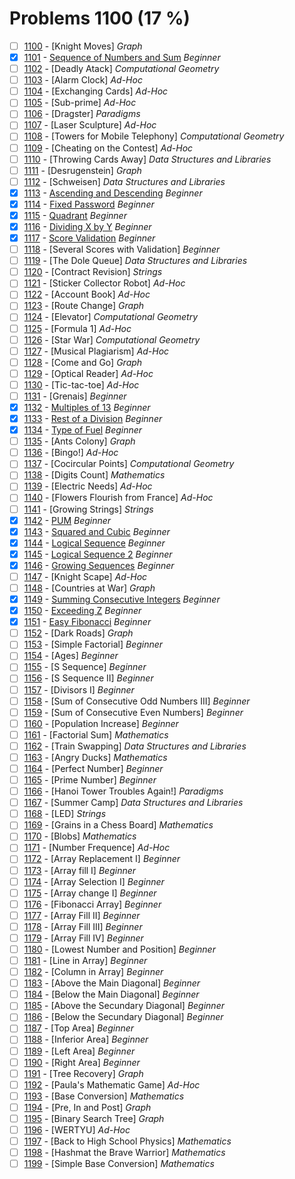 # Problems 1100 (17 %)


- [ ] [1100](https://www.beecrowd.com.br/judge/en/problems/view/1100) - [Knight Moves] *Graph*
- [x] [1101](https://www.beecrowd.com.br/judge/en/problems/view/1101) - [Sequence of Numbers and Sum](https://github.com/Luc4sguilherme/beecrowd/blob/master/problems/[1100-1199]/1101/code.js) *Beginner*
- [ ] [1102](https://www.beecrowd.com.br/judge/en/problems/view/1102) - [Deadly Atack] *Computational Geometry*
- [ ] [1103](https://www.beecrowd.com.br/judge/en/problems/view/1103) - [Alarm Clock] *Ad-Hoc*
- [ ] [1104](https://www.beecrowd.com.br/judge/en/problems/view/1104) - [Exchanging Cards] *Ad-Hoc*
- [ ] [1105](https://www.beecrowd.com.br/judge/en/problems/view/1105) - [Sub-prime] *Ad-Hoc*
- [ ] [1106](https://www.beecrowd.com.br/judge/en/problems/view/1106) - [Dragster] *Paradigms*
- [ ] [1107](https://www.beecrowd.com.br/judge/en/problems/view/1107) - [Laser Sculpture] *Ad-Hoc*
- [ ] [1108](https://www.beecrowd.com.br/judge/en/problems/view/1108) - [Towers for Mobile Telephony] *Computational Geometry*
- [ ] [1109](https://www.beecrowd.com.br/judge/en/problems/view/1109) - [Cheating on the Contest] *Ad-Hoc*
- [ ] [1110](https://www.beecrowd.com.br/judge/en/problems/view/1110) - [Throwing Cards Away] *Data Structures and Libraries*
- [ ] [1111](https://www.beecrowd.com.br/judge/en/problems/view/1111) - [Desrugenstein] *Graph*
- [ ] [1112](https://www.beecrowd.com.br/judge/en/problems/view/1112) - [Schweisen] *Data Structures and Libraries*
- [x] [1113](https://www.beecrowd.com.br/judge/en/problems/view/1113) - [Ascending and Descending](https://github.com/Luc4sguilherme/beecrowd/blob/master/problems/[1100-1199]/1113/code.js) *Beginner*
- [x] [1114](https://www.beecrowd.com.br/judge/en/problems/view/1114) - [Fixed Password](https://github.com/Luc4sguilherme/beecrowd/blob/master/problems/[1100-1199]/1114/code.js) *Beginner*
- [x] [1115](https://www.beecrowd.com.br/judge/en/problems/view/1115) - [Quadrant](https://github.com/Luc4sguilherme/beecrowd/blob/master/problems/[1100-1199]/1115/code.js) *Beginner*
- [x] [1116](https://www.beecrowd.com.br/judge/en/problems/view/1116) - [Dividing X by Y](https://github.com/Luc4sguilherme/beecrowd/blob/master/problems/[1100-1199]/1116/code.js) *Beginner*
- [x] [1117](https://www.beecrowd.com.br/judge/en/problems/view/1117) - [Score Validation](https://github.com/Luc4sguilherme/beecrowd/blob/master/problems/[1100-1199]/1117/code.js) *Beginner*
- [ ] [1118](https://www.beecrowd.com.br/judge/en/problems/view/1118) - [Several Scores with Validation] *Beginner*
- [ ] [1119](https://www.beecrowd.com.br/judge/en/problems/view/1119) - [The Dole Queue] *Data Structures and Libraries*
- [ ] [1120](https://www.beecrowd.com.br/judge/en/problems/view/1120) - [Contract Revision] *Strings*
- [ ] [1121](https://www.beecrowd.com.br/judge/en/problems/view/1121) - [Sticker Collector Robot] *Ad-Hoc*
- [ ] [1122](https://www.beecrowd.com.br/judge/en/problems/view/1122) - [Account Book] *Ad-Hoc*
- [ ] [1123](https://www.beecrowd.com.br/judge/en/problems/view/1123) - [Route Change] *Graph*
- [ ] [1124](https://www.beecrowd.com.br/judge/en/problems/view/1124) - [Elevator] *Computational Geometry*
- [ ] [1125](https://www.beecrowd.com.br/judge/en/problems/view/1125) - [Formula 1] *Ad-Hoc*
- [ ] [1126](https://www.beecrowd.com.br/judge/en/problems/view/1126) - [Star War] *Computational Geometry*
- [ ] [1127](https://www.beecrowd.com.br/judge/en/problems/view/1127) - [Musical Plagiarism] *Ad-Hoc*
- [ ] [1128](https://www.beecrowd.com.br/judge/en/problems/view/1128) - [Come and Go] *Graph*
- [ ] [1129](https://www.beecrowd.com.br/judge/en/problems/view/1129) - [Optical Reader] *Ad-Hoc*
- [ ] [1130](https://www.beecrowd.com.br/judge/en/problems/view/1130) - [Tic-tac-toe] *Ad-Hoc*
- [ ] [1131](https://www.beecrowd.com.br/judge/en/problems/view/1131) - [Grenais] *Beginner*
- [x] [1132](https://www.beecrowd.com.br/judge/en/problems/view/1132) - [Multiples of 13](https://github.com/Luc4sguilherme/beecrowd/blob/master/problems/[1100-1199]/1132/code.js) *Beginner*
- [x] [1133](https://www.beecrowd.com.br/judge/en/problems/view/1133) - [Rest of a Division](https://github.com/Luc4sguilherme/beecrowd/blob/master/problems/[1100-1199]/1133/code.js) *Beginner*
- [x] [1134](https://www.beecrowd.com.br/judge/en/problems/view/1134) - [Type of Fuel](https://github.com/Luc4sguilherme/beecrowd/blob/master/problems/[1100-1199]/1134/code.js) *Beginner*
- [ ] [1135](https://www.beecrowd.com.br/judge/en/problems/view/1135) - [Ants Colony] *Graph*
- [ ] [1136](https://www.beecrowd.com.br/judge/en/problems/view/1136) - [Bingo!] *Ad-Hoc*
- [ ] [1137](https://www.beecrowd.com.br/judge/en/problems/view/1137) - [Cocircular Points] *Computational Geometry*
- [ ] [1138](https://www.beecrowd.com.br/judge/en/problems/view/1138) - [Digits Count] *Mathematics*
- [ ] [1139](https://www.beecrowd.com.br/judge/en/problems/view/1139) - [Electric Needs] *Ad-Hoc*
- [ ] [1140](https://www.beecrowd.com.br/judge/en/problems/view/1140) - [Flowers Flourish from France] *Ad-Hoc*
- [ ] [1141](https://www.beecrowd.com.br/judge/en/problems/view/1141) - [Growing Strings] *Strings*
- [x] [1142](https://www.beecrowd.com.br/judge/en/problems/view/1142) - [PUM](https://github.com/Luc4sguilherme/beecrowd/blob/master/problems/[1100-1199]/1142/code.js) *Beginner*
- [x] [1143](https://www.beecrowd.com.br/judge/en/problems/view/1143) - [Squared and Cubic](https://github.com/Luc4sguilherme/beecrowd/blob/master/problems/[1100-1199]/1143/code.js) *Beginner*
- [x] [1144](https://www.beecrowd.com.br/judge/en/problems/view/1144) - [Logical Sequence](https://github.com/Luc4sguilherme/beecrowd/blob/master/problems/[1100-1199]/1144/code.js) *Beginner*
- [x] [1145](https://www.beecrowd.com.br/judge/en/problems/view/1145) - [Logical Sequence 2](https://github.com/Luc4sguilherme/beecrowd/blob/master/problems/[1100-1199]/1145/code.js) *Beginner*
- [x] [1146](https://www.beecrowd.com.br/judge/en/problems/view/1146) - [Growing Sequences](https://github.com/Luc4sguilherme/beecrowd/blob/master/problems/[1100-1199]/1146/code.js) *Beginner*
- [ ] [1147](https://www.beecrowd.com.br/judge/en/problems/view/1147) - [Knight Scape] *Ad-Hoc*
- [ ] [1148](https://www.beecrowd.com.br/judge/en/problems/view/1148) - [Countries at War] *Graph*
- [x] [1149](https://www.beecrowd.com.br/judge/en/problems/view/1149) - [Summing Consecutive Integers](https://github.com/Luc4sguilherme/beecrowd/blob/master/problems/[1100-1199]/1149/code.js) *Beginner*
- [x] [1150](https://www.beecrowd.com.br/judge/en/problems/view/1150) - [Exceeding Z](https://github.com/Luc4sguilherme/beecrowd/blob/master/problems/[1100-1199]/1150/code.js) *Beginner*
- [x] [1151](https://www.beecrowd.com.br/judge/en/problems/view/1151) - [Easy Fibonacci](https://github.com/Luc4sguilherme/beecrowd/blob/master/problems/[1100-1199]/1151/code.js) *Beginner*
- [ ] [1152](https://www.beecrowd.com.br/judge/en/problems/view/1152) - [Dark Roads] *Graph*
- [ ] [1153](https://www.beecrowd.com.br/judge/en/problems/view/1153) - [Simple Factorial] *Beginner*
- [ ] [1154](https://www.beecrowd.com.br/judge/en/problems/view/1154) - [Ages] *Beginner*
- [ ] [1155](https://www.beecrowd.com.br/judge/en/problems/view/1155) - [S Sequence] *Beginner*
- [ ] [1156](https://www.beecrowd.com.br/judge/en/problems/view/1156) - [S Sequence II] *Beginner*
- [ ] [1157](https://www.beecrowd.com.br/judge/en/problems/view/1157) - [Divisors I] *Beginner*
- [ ] [1158](https://www.beecrowd.com.br/judge/en/problems/view/1158) - [Sum of Consecutive Odd Numbers III] *Beginner*
- [ ] [1159](https://www.beecrowd.com.br/judge/en/problems/view/1159) - [Sum of Consecutive Even Numbers] *Beginner*
- [ ] [1160](https://www.beecrowd.com.br/judge/en/problems/view/1160) - [Population Increase] *Beginner*
- [ ] [1161](https://www.beecrowd.com.br/judge/en/problems/view/1161) - [Factorial Sum] *Mathematics*
- [ ] [1162](https://www.beecrowd.com.br/judge/en/problems/view/1162) - [Train Swapping] *Data Structures and Libraries*
- [ ] [1163](https://www.beecrowd.com.br/judge/en/problems/view/1163) - [Angry Ducks] *Mathematics*
- [ ] [1164](https://www.beecrowd.com.br/judge/en/problems/view/1164) - [Perfect Number] *Beginner*
- [ ] [1165](https://www.beecrowd.com.br/judge/en/problems/view/1165) - [Prime Number] *Beginner*
- [ ] [1166](https://www.beecrowd.com.br/judge/en/problems/view/1166) - [Hanoi Tower Troubles Again!] *Paradigms*
- [ ] [1167](https://www.beecrowd.com.br/judge/en/problems/view/1167) - [Summer Camp] *Data Structures and Libraries*
- [ ] [1168](https://www.beecrowd.com.br/judge/en/problems/view/1168) - [LED] *Strings*
- [ ] [1169](https://www.beecrowd.com.br/judge/en/problems/view/1169) - [Grains in a Chess Board] *Mathematics*
- [ ] [1170](https://www.beecrowd.com.br/judge/en/problems/view/1170) - [Blobs] *Mathematics*
- [ ] [1171](https://www.beecrowd.com.br/judge/en/problems/view/1171) - [Number Frequence] *Ad-Hoc*
- [ ] [1172](https://www.beecrowd.com.br/judge/en/problems/view/1172) - [Array Replacement I] *Beginner*
- [ ] [1173](https://www.beecrowd.com.br/judge/en/problems/view/1173) - [Array fill I] *Beginner*
- [ ] [1174](https://www.beecrowd.com.br/judge/en/problems/view/1174) - [Array Selection I] *Beginner*
- [ ] [1175](https://www.beecrowd.com.br/judge/en/problems/view/1175) - [Array change I] *Beginner*
- [ ] [1176](https://www.beecrowd.com.br/judge/en/problems/view/1176) - [Fibonacci Array] *Beginner*
- [ ] [1177](https://www.beecrowd.com.br/judge/en/problems/view/1177) - [Array Fill II] *Beginner*
- [ ] [1178](https://www.beecrowd.com.br/judge/en/problems/view/1178) - [Array Fill III] *Beginner*
- [ ] [1179](https://www.beecrowd.com.br/judge/en/problems/view/1179) - [Array Fill IV] *Beginner*
- [ ] [1180](https://www.beecrowd.com.br/judge/en/problems/view/1180) - [Lowest Number and Position] *Beginner*
- [ ] [1181](https://www.beecrowd.com.br/judge/en/problems/view/1181) - [Line in Array] *Beginner*
- [ ] [1182](https://www.beecrowd.com.br/judge/en/problems/view/1182) - [Column in Array] *Beginner*
- [ ] [1183](https://www.beecrowd.com.br/judge/en/problems/view/1183) - [Above the Main Diagonal] *Beginner*
- [ ] [1184](https://www.beecrowd.com.br/judge/en/problems/view/1184) - [Below the Main Diagonal] *Beginner*
- [ ] [1185](https://www.beecrowd.com.br/judge/en/problems/view/1185) - [Above the Secundary Diagonal] *Beginner*
- [ ] [1186](https://www.beecrowd.com.br/judge/en/problems/view/1186) - [Below the Secundary Diagonal] *Beginner*
- [ ] [1187](https://www.beecrowd.com.br/judge/en/problems/view/1187) - [Top Area] *Beginner*
- [ ] [1188](https://www.beecrowd.com.br/judge/en/problems/view/1188) - [Inferior Area] *Beginner*
- [ ] [1189](https://www.beecrowd.com.br/judge/en/problems/view/1189) - [Left Area] *Beginner*
- [ ] [1190](https://www.beecrowd.com.br/judge/en/problems/view/1190) - [Right Area] *Beginner*
- [ ] [1191](https://www.beecrowd.com.br/judge/en/problems/view/1191) - [Tree Recovery] *Graph*
- [ ] [1192](https://www.beecrowd.com.br/judge/en/problems/view/1192) - [Paula's Mathematic Game] *Ad-Hoc*
- [ ] [1193](https://www.beecrowd.com.br/judge/en/problems/view/1193) - [Base Conversion] *Mathematics*
- [ ] [1194](https://www.beecrowd.com.br/judge/en/problems/view/1194) - [Pre, In and Post] *Graph*
- [ ] [1195](https://www.beecrowd.com.br/judge/en/problems/view/1195) - [Binary Search Tree] *Graph*
- [ ] [1196](https://www.beecrowd.com.br/judge/en/problems/view/1196) - [WERTYU] *Ad-Hoc*
- [ ] [1197](https://www.beecrowd.com.br/judge/en/problems/view/1197) - [Back to High School Physics] *Mathematics*
- [ ] [1198](https://www.beecrowd.com.br/judge/en/problems/view/1198) - [Hashmat the Brave Warrior] *Mathematics*
- [ ] [1199](https://www.beecrowd.com.br/judge/en/problems/view/1199) - [Simple Base Conversion] *Mathematics*